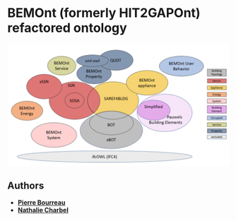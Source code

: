 # BEMOnt (formerly HIT2GAPOnt)  refactored ontology
![alt text](./overview.png)


## Authors

- **[Pierre Bourreau]()**
- **[Nathalie Charbel]()** 

